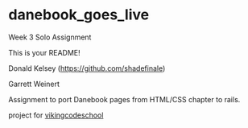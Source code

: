 danebook_goes_live
==================

Week 3 Solo Assignment

This is your README!

Donald Kelsey (https://github.com/shadefinale)

Garrett Weinert

Assignment to port Danebook pages from HTML/CSS chapter to rails.

project for [vikingcodeschool](www.vikingcodeschool.com)